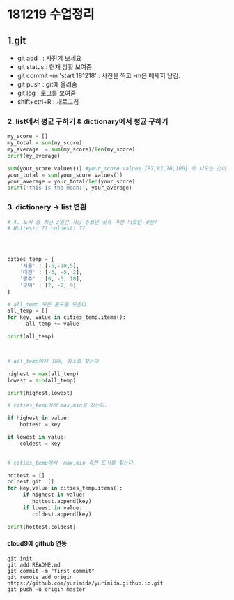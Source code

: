 # 181219 수업정리

## 1.git  

*  git add . : 사진기 보세요
* git status : 현재 상황 보여줌
* git commit -m 'start 181218' : 사진을 찍고 -m은 메세지 남김. 
* git push : git에 올려줌
* git log : 로그를 보여줌
* shift+ctrl+R : 새로고침 





### 2. list에서 평균 구하기 & dictionary에서 평균 구하기

```python
my_score = []
my_total = sum(my_score)
my_average  = sum(my_score)/len(my_score)
print(my_average)
```

```python
sum(your_score.values()) #your_score.values [87,83,76,100] 로 나오는 것이 아닐까?
your_total = sum(your_score.values())
your_average = your_total/len(your_score)
print('this is the mean:', your_average)
```



### 3. dictionery -> list 변환

```python
# 4. 도시 중 최근 3일간 가장 추웠던 곳과 가장 더웠던 곳은?
# Hottest: ?? coldest: ??




cities_temp = {
    '서울' : [-6,-10,5],
    '대전' : [-3, -5, 2],
    '광주' : [0, -5, 10],
    '구미' : [2, -2, 9]
}

# all_temp 모든 온도를 모은다. 
all_temp = []
for key, value in cities_temp.items():
      all_temp += value

print(all_temp)



# all_temp에서 최대, 최소를 찾는다. 

highest = max(all_temp)
lowest = min(all_temp)

print(highest,lowest)

# cities_temp에서 max,min을 찾는다.

if highest in value:
    hottest = key

if lowest in value:
    coldest = key

    
# cities_temp에서  max,min 속한 도시를 찾는다.

hottest = []
coldest git  []
for key,value in cities_temp.items():
     if highest in value:
        hottest.append(key)
     if lowest in value:
        coldest.append(key)

print(hottest,coldest)
```

#### cloud9에 github 연동

```
git init
git add README.md
git commit -m "first commit"
git remote add origin https://github.com/yurimida/yurimida.github.io.git
git push -u origin master
```